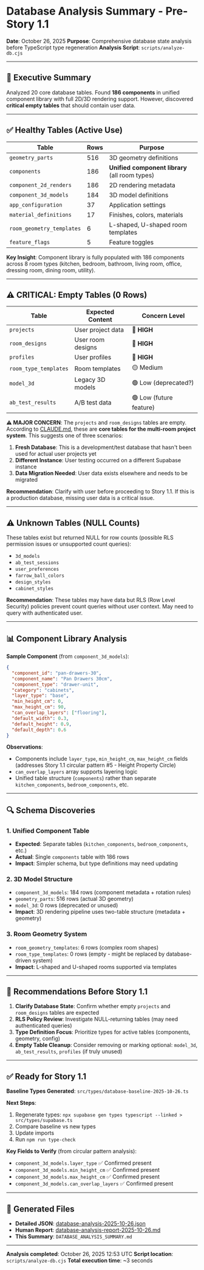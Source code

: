 # Database Analysis Summary - Pre-Story 1.1

**Date**: October 26, 2025
**Purpose**: Comprehensive database state analysis before TypeScript type regeneration
**Analysis Script**: `scripts/analyze-db.cjs`

---

## 🎯 Executive Summary

Analyzed 20 core database tables. Found **186 components** in unified component library with full 2D/3D rendering support. However, discovered **critical empty tables** that should contain user data.

---

## ✅ Healthy Tables (Active Use)

| Table | Rows | Purpose |
|-------|------|---------|
| `geometry_parts` | 516 | 3D geometry definitions |
| `components` | 186 | **Unified component library** (all room types) |
| `component_2d_renders` | 186 | 2D rendering metadata |
| `component_3d_models` | 184 | 3D model definitions |
| `app_configuration` | 37 | Application settings |
| `material_definitions` | 17 | Finishes, colors, materials |
| `room_geometry_templates` | 6 | L-shaped, U-shaped room templates |
| `feature_flags` | 5 | Feature toggles |

**Key Insight**: Component library is fully populated with 186 components across 8 room types (kitchen, bedroom, bathroom, living room, office, dressing room, dining room, utility).

---

## ⚠️ CRITICAL: Empty Tables (0 Rows)

| Table | Expected Content | Concern Level |
|-------|------------------|---------------|
| `projects` | User project data | 🔴 **HIGH** |
| `room_designs` | User room designs | 🔴 **HIGH** |
| `profiles` | User profiles | 🔴 **HIGH** |
| `room_type_templates` | Room templates | 🟡 Medium |
| `model_3d` | Legacy 3D models | 🟢 Low (deprecated?) |
| `ab_test_results` | A/B test data | 🟢 Low (future feature) |

**⚠️ MAJOR CONCERN**: The `projects` and `room_designs` tables are empty. According to [CLAUDE.md](../../CLAUDE.md), these are **core tables for the multi-room project system**. This suggests one of three scenarios:

1. **Fresh Database**: This is a development/test database that hasn't been used for actual user projects yet
2. **Different Instance**: User testing occurred on a different Supabase instance
3. **Data Migration Needed**: User data exists elsewhere and needs to be migrated

**Recommendation**: Clarify with user before proceeding to Story 1.1. If this is a production database, missing user data is a critical issue.

---

## ⚠️ Unknown Tables (NULL Counts)

These tables exist but returned NULL for row counts (possible RLS permission issues or unsupported count queries):

- `3d_models`
- `ab_test_sessions`
- `user_preferences`
- `farrow_ball_colors`
- `design_styles`
- `cabinet_styles`

**Recommendation**: These tables may have data but RLS (Row Level Security) policies prevent count queries without user context. May need to query with authenticated user.

---

## 📊 Component Library Analysis

**Sample Component** (from `component_3d_models`):
```json
{
  "component_id": "pan-drawers-30",
  "component_name": "Pan Drawers 30cm",
  "component_type": "drawer-unit",
  "category": "cabinets",
  "layer_type": "base",
  "min_height_cm": 0,
  "max_height_cm": 90,
  "can_overlap_layers": ["flooring"],
  "default_width": 0.3,
  "default_height": 0.9,
  "default_depth": 0.6
}
```

**Observations**:
- Components include `layer_type`, `min_height_cm`, `max_height_cm` fields (addresses Story 1.1 circular pattern #5 - Height Property Circle)
- `can_overlap_layers` array supports layering logic
- Unified table structure (`components`) rather than separate `kitchen_components`, `bedroom_components`, etc.

---

## 🔍 Schema Discoveries

### 1. Unified Component Table
- **Expected**: Separate tables (`kitchen_components`, `bedroom_components`, etc.)
- **Actual**: Single `components` table with 186 rows
- **Impact**: Simpler schema, but type definitions may need updating

### 2. 3D Model Structure
- `component_3d_models`: 184 rows (component metadata + rotation rules)
- `geometry_parts`: 516 rows (actual 3D geometry)
- `model_3d`: 0 rows (deprecated or unused)
- **Impact**: 3D rendering pipeline uses two-table structure (metadata + geometry)

### 3. Room Geometry System
- `room_geometry_templates`: 6 rows (complex room shapes)
- `room_type_templates`: 0 rows (empty - might be replaced by database-driven system)
- **Impact**: L-shaped and U-shaped rooms supported via templates

---

## 📝 Recommendations Before Story 1.1

1. **Clarify Database State**: Confirm whether empty `projects` and `room_designs` tables are expected
2. **RLS Policy Review**: Investigate NULL-returning tables (may need authenticated queries)
3. **Type Definition Focus**: Prioritize types for active tables (components, geometry, config)
4. **Empty Table Cleanup**: Consider removing or marking optional: `model_3d`, `ab_test_results`, `profiles` (if truly unused)

---

## ✅ Ready for Story 1.1

**Baseline Types Generated**: `src/types/database-baseline-2025-10-26.ts`

**Next Steps**:
1. Regenerate types: `npx supabase gen types typescript --linked > src/types/supabase.ts`
2. Compare baseline vs new types
3. Update imports
4. Run `npm run type-check`

**Key Fields to Verify** (from circular pattern analysis):
- `component_3d_models.layer_type` ✅ Confirmed present
- `component_3d_models.min_height_cm` ✅ Confirmed present
- `component_3d_models.max_height_cm` ✅ Confirmed present
- `component_3d_models.can_overlap_layers` ✅ Confirmed present

---

## 📂 Generated Files

- **Detailed JSON**: [database-analysis-2025-10-26.json](./database-analysis-2025-10-26.json)
- **Human Report**: [database-analysis-report-2025-10-26.md](./database-analysis-report-2025-10-26.md)
- **This Summary**: `DATABASE_ANALYSIS_SUMMARY.md`

---

**Analysis completed**: October 26, 2025 12:53 UTC
**Script location**: `scripts/analyze-db.cjs`
**Total execution time**: ~3 seconds
